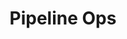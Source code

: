 ---
# metadata # 
title:  Pipeline Ops
description: Learn how to create, delete, and update pipelines using PachCTL and jsonnet templating. 
date: 
# taxonomy #
tags: 
series:
seriesPart:
weight: 3
---